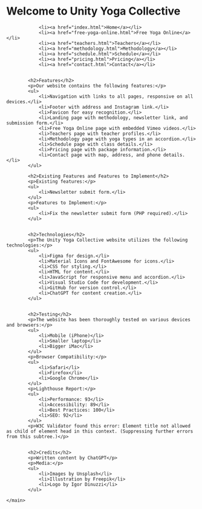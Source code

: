 <h1>Welcome to Unity Yoga Collective</h1>

                <li><a href="index.html">Home</a></li>
                <li><a href="free-yoga-online.html">Free Yoga Online</a></li>
                <li><a href="teachers.html">Teachers</a></li>
                <li><a href="methodology.html">Methodology</a></li>
                <li><a href="schedule.html">Schedule</a></li>
                <li><a href="pricing.html">Pricing</a></li>
                <li><a href="contact.html">Contact</a></li>


            <h2>Features</h2>
            <p>Our website contains the following features:</p>
            <ul>
                <li>Navigation with links to all pages, responsive on all devices.</li>
                <li>Footer with address and Instagram link.</li>
                <li>Favicon for easy recognition.</li>
                <li>Landing page with methodology, newsletter link, and submission form.</li>
                <li>Free Yoga Online page with embedded Vimeo videos.</li>
                <li>Teachers page with teacher profiles.</li>
                <li>Methodology page with yoga types in an accordion.</li>
                <li>Schedule page with class details.</li>
                <li>Pricing page with package information.</li>
                <li>Contact page with map, address, and phone details.</li>
            </ul>
    
            <h2>Existing Features and Features to Implement</h2>
            <p>Existing features:</p>
            <ul>
                <li>Newsletter submit form.</li>
            </ul>
            <p>Features to Implement:</p>
            <ul>
                <li>Fix the newsletter submit form (PHP required).</li>
            </ul>


            <h2>Technologies</h2>
            <p>The Unity Yoga Collective website utilizes the following technologies:</p>
            <ul>
                <li>Figma for design.</li>
                <li>Material Icons and FontAwesome for icons.</li>
                <li>CSS for styling.</li>
                <li>HTML for content.</li>
                <li>JavaScript for responsive menu and accordion.</li>
                <li>Visual Studio Code for development.</li>
                <li>GitHub for version control.</li>
                <li>ChatGPT for content creation.</li>
            </ul>
    

            <h2>Testing</h2>
            <p>The website has been thoroughly tested on various devices and browsers:</p>
            <ul>
                <li>Mobile (iPhone)</li>
                <li>Smaller laptop</li>
                <li>Bigger iMac</li>
            </ul>
            <p>Browser Compatibility:</p>
            <ul>
                <li>Safari</li>
                <li>Firefox</li>
                <li>Google Chrome</li>
            </ul>
            <p>Lighthouse Report:</p>
            <ul>
                <li>Performance: 93</li>
                <li>Accessibility: 89</li>
                <li>Best Practices: 100</li>
                <li>SEO: 92</li>
            </ul>
            <p>W3C Validator found this error: Element title not allowed as child of element head in this context. (Suppressing further errors from this subtree.)</p>
   

            <h2>Credits</h2>
            <p>Written content by ChatGPT</p>
            <p>Media:</p>
            <ul>
                <li>Images by Unsplash</li>
                <li>Illustration by Freepik</li>
                <li>Logo by Igor Dinuzzi</li>
            </ul>

    </main>

</body>
</html>
